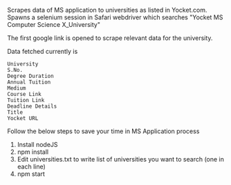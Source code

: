 Scrapes data of MS application to universities as listed in Yocket.com.
Spawns a selenium session in Safari webdriver which searches "Yocket MS Computer Science X_University"

The first google link is opened to scrape relevant data for the university. 

Data fetched currently is
```
University
S.No.
Degree Duration
Annual Tuition
Medium
Course Link
Tuition Link
Deadline Details
Title
Yocket URL
```

Follow the below steps to save your time in MS Application process


1. Install nodeJS
2. npm install
4. Edit universities.txt to write list of universities you want to search (one in each line)
5. npm start
